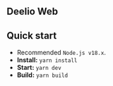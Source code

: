 ## Deelio Web

## Quick start

-   Recommended `Node.js v18.x`.
-   **Install:** `yarn install`
-   **Start:** `yarn dev`
-   **Build:** `yarn build`
